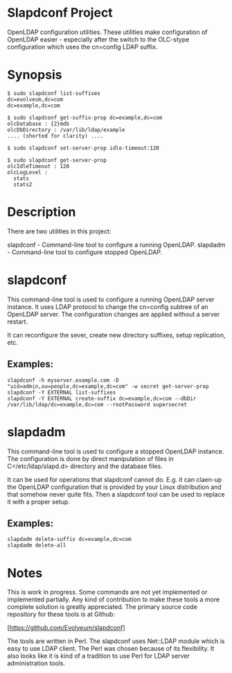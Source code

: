 Slapdconf Project
=================

OpenLDAP configuration utilities. 
These utilities make configuration of OpenLDAP easier - especially after the 
switch to the OLC-stype configuration which uses the cn=config LDAP suffix.

Synopsis
========

```
$ sudo slapdconf list-suffixes
dc=evolveum,dc=com
dc=example,dc=com

$ sudo slapdconf get-suffix-prop dc=example,dc=com
olcDatabase : {2}mdb
olcDbDirectory : /var/lib/ldap/example
.... (shorted for clarity) ....

$ sudo slapdconf set-server-prop idle-timeout:120

$ sudo slapdconf get-server-prop
olcIdleTimeout : 120
olcLogLevel :
  stats
  stats2
```

Description
===========

There are two utilities in this project:

slapdconf - Command-line tool to configure a running OpenLDAP.
slapdadm  - Command-line tool to configure stopped OpenLDAP.

slapdconf
=========

This command-line tool is used to configure a running OpenLDAP server instance.
It uses LDAP protocol to change the cn=config subtree of an OpenLDAP server.
The configuration changes are applied without a server restart.

It can reconfigure the sever, create new directory suffixes, setup
replication, etc.

Examples:
---------
```
slapdconf -h myserver.example.com -D "uid=admin,ou=people,dc=example,dc=com" -w secret get-server-prop
slapdconf -Y EXTERNAL list-suffixes
slapdconf -Y EXTERNAL create-suffix dc=example,dc=com --dbDir /var/lib/ldap/dc=example,dc=com --rootPassword supersecret
```


slapdadm
========

This command-line tool is used to configure a stopped OpenLDAP instance. The configuration
is done by direct manipulation of files in C</etc/ldap/slapd.d> directory and the database
files.

It can be used for operations that slapdconf cannot do. E.g. it can claen-up the OpenLDAP
configuration that is provided by your Linux distribution and that somehow never quite
fits. Then a slapdconf tool can be used to replace it with a proper setup.

Examples:
---------
```
slapdadm delete-suffix dc=example,dc=com
slapdadm delete-all
```

Notes
=====

This is work in progress. Some commands are not yet implemented or implemented partially. Any kind of
contribution to make these tools a more complete solution is greatly appreciated. The primary source
code repository for these tools is at Github:

[https://github.com/Evolveum/slapdconf]

The tools are written in Perl. The slapdconf uses Net::LDAP module which is easy to use LDAP client.
The Perl was chosen because of its flexibility. It also looks like it is kind of a tradition to use
Perl for LDAP server administration tools.
